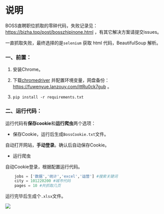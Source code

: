# 说明

BOSS直聘职位抓取的零碎代码，失败记录见：https://bizha.top/post/bosszhipinone.html ，有其它解决方案请提交issues。

一直抓取失败，最终选择的是`selenium` 获取 html 代码，BeautifulSoup 解析。

### 一、前置：

1. 安装Chrome。

2. 下载[chromedriver](https://chromedriver.chromium.org/downloads) 并配置环境变量，网盘备份：https://fuwenyue.lanzouy.com/ittRu0ck7gub 。
3. `pip install -r requirements.txt`

### 二、运行代码：

运行代码有**保存cookie**和**运行爬虫**两个选项：

- 保存Cookie，运行后生成`BossCookie.txt`文件。

自动打开网站，**手动登录**。确认后自动保存Cookie。

- 运行爬虫

自动Cookie登录，根据配置运行代码。

```python
    jobs = ['数据','统计','excel','运营'] #搜索关键词
    city = 101220200 #城市代码
    pages = 10 #共抓取几页
```

运行完毕后生成个`.xlsx`文件。

![](https://pan.bizha.top/view.php/426098e5bfdd4e83aba87b066811db25.png)
